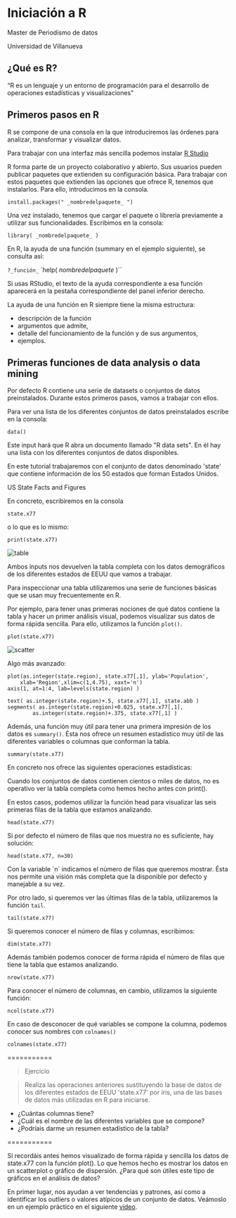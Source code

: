 # Iniciación a R

Master de Periodismo de datos

Universidad de Villanueva

## ¿Qué es R?

“R es un lenguaje y un entorno de programación para el desarrollo de operaciones estadísticas y visualizaciones"

## Primeros pasos en R

R se compone de una consola en la que introduciremos las órdenes para analizar, transformar y visualizar datos.

Para trabajar con una interfaz más sencilla podemos instalar [R Studio](https://www.rstudio.com/products/rstudio/download/)

R forma parte de un proyecto colaborativo y abierto. Sus usuarios pueden publicar paquetes que extienden su configuración básica. Para trabajar con estos paquetes que extienden las opciones que ofrece R, tenemos que instalarlos. Para ello, introducimos en la consola.

`install.packages(" _nombredelpaquete_ ")`

Una vez instalado, tenemos que cargar el paquete o librería previamente a utilizar sus funcionalidades. Escribimos en la consola:

`library( _nombredelpaquete_ )`

En R, la ayuda de una función (summary en el ejemplo siguiente), se consulta así:

`?_función_`
`help( _nombredelpaquete_ )``

Si usas RStudio, el texto de la ayuda correspondiente a esa función aparecerá en la pestaña correspondiente del panel inferior derecho.

La ayuda de una función en R siempre tiene la misma estructura:

* descripción de la función
* argumentos que admite,
* detalle del funcionamiento de la función y de sus argumentos,
* ejemplos.

## Primeras funciones de data analysis o data mining

Por defecto R contiene una serie de datasets o conjuntos de datos preinstalados. Durante estos primeros pasos, vamos a trabajar con ellos.

Para ver una lista de los diferentes conjuntos de datos preinstalados escribe en la consola:

`data()`

Este input hará que R abra un documento llamado "R data sets". En él hay una lista con los diferentes conjuntos de datos disponibles.

En este tutorial trabajaremos con el conjunto de datos denominado 'state' que contiene información de los 50 estados que forman Estados Unidos.

US State Facts and Figures

En concreto, escribiremos en la consola

`state.x77`

o lo que es lo mismo:

`print(state.x77)`

![table](img/table.png)

Ambos inputs nos devuelven la tabla completa con los datos demográficos de los diferentes estados de EEUU que vamos a trabajar.

Para inspeccionar una tabla utilizaremos una serie de funciones básicas que se usan muy frecuentemente en R.

Por ejemplo, para tener unas primeras nociones de qué datos contiene la tabla y hacer un primer análisis visual, podemos visualizar sus datos de forma rápida sencilla. Para ello, utilizamos la función `plot()`.

`plot(state.x77)`

![scatter](img/scatter.png)

Algo más avanzado:

```
plot(as.integer(state.region), state.x77[,1], ylab='Population',
	xlab='Region',xlim=c(1,4.75), xaxt='n')
axis(1, at=1:4, lab=levels(state.region) )

text( as.integer(state.region)+.5, state.x77[,1], state.abb )
segments( as.integer(state.region)+0.025, state.x77[,1],
		as.integer(state.region)+.375, state.x77[,1] )       
```

Además, una función muy útil para tener una primera impresión de los datos es `summary()`. Ésta nos ofrece un resumen estadístico muy útil de las diferentes variables o columnas que conforman la tabla.

`summary(state.x77)`    

En concreto nos ofrece las siguientes operaciones estadísticas:

Cuando los conjuntos de datos contienen cientos o miles de datos, no es operativo ver la tabla completa como hemos hecho antes con print().

En estos casos, podemos utilizar la función head para visualizar las seis primeras filas de la tabla que estamos analizando.

`head(state.x77)`  

Si por defecto el número de filas que nos muestra no es suficiente, hay solución:

`head(state.x77, n=30)`

Con la variable ´n´ indicamos el número de filas que queremos mostrar. Ésta nos permite una visión más completa que la disponible por defecto y manejable a su vez.

Por otro lado, si queremos ver las últimas filas de la tabla, utilizaremos la función `tail`.

`tail(state.x77)`

Si queremos conocer el número de filas y columnas, escribimos:

`dim(state.x77)`     

 Además también podemos conocer de forma rápida el número de filas que tiene la tabla que estamos analizando.

`nrow(state.x77)`

 Para conocer el número de columnas, en cambio, utilizamos la siguiente función:

`ncol(state.x77)`

En caso de desconocer de qué variables se compone la columna, podemos conocer sus nombres con `colnames()`

`colnames(state.x77)`  



===========

> Ejercicio

>Realiza las operaciones anteriores sustituyendo la base de datos de los diferentes estados de EEUU 'state.x77' por iris, una de las bases de datos más utilizadas en R para iniciarse.

* ¿Cuántas columnas tiene?
* ¿Cuál es el nombre de las diferentes variables que se compone?
* ¿Podríais darme un resumen estadístico de la tabla?

===========



Si recordáis antes hemos visualizado de forma rápida y sencilla los datos de state.x77 con la función plot(). Lo que hemos hecho es mostrar los datos en un scatterplot o gráfico de dispersión. ¿Para qué son útiles este tipo de gráficos en el análisis de datos?

En primer lugar, nos ayudan a ver tendencias y patrones, así como a identificar los outliers o valores atípicos de un conjunto de datos. Veámoslo en un ejemplo práctico en el siguiente [vídeo](https://www.youtube.com/watch?v=jbkSRLYSojo).
